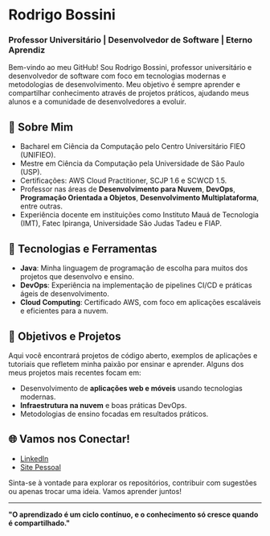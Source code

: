 # Rodrigo Bossini

### Professor Universitário | Desenvolvedor de Software | Eterno Aprendiz

Bem-vindo ao meu GitHub! Sou Rodrigo Bossini, professor universitário e desenvolvedor de software com foco em tecnologias modernas e metodologias de desenvolvimento. Meu objetivo é sempre aprender e compartilhar conhecimento através de projetos práticos, ajudando meus alunos e a comunidade de desenvolvedores a evoluir.

## 🌟 Sobre Mim
- Bacharel em Ciência da Computação pelo Centro Universitário FIEO (UNIFIEO).
- Mestre em Ciência da Computação pela Universidade de São Paulo (USP).
- Certificações: AWS Cloud Practitioner, SCJP 1.6 e SCWCD 1.5.
- Professor nas áreas de **Desenvolvimento para Nuvem**, **DevOps**, **Programação Orientada a Objetos**, **Desenvolvimento Multiplataforma**, entre outras.
- Experiência docente em instituições como Instituto Mauá de Tecnologia (IMT), Fatec Ipiranga, Universidade São Judas Tadeu e FIAP.

## 🚀 Tecnologias e Ferramentas

- **Java**: Minha linguagem de programação de escolha para muitos dos projetos que desenvolvo e ensino.
- **DevOps**: Experiência na implementação de pipelines CI/CD e práticas ágeis de desenvolvimento.
- **Cloud Computing**: Certificado AWS, com foco em aplicações escaláveis e eficientes para a nuvem.

## 🎯 Objetivos e Projetos

Aqui você encontrará projetos de código aberto, exemplos de aplicações e tutoriais que refletem minha paixão por ensinar e aprender. Alguns dos meus projetos mais recentes focam em:

- Desenvolvimento de **aplicações web e móveis** usando tecnologias modernas.
- **Infraestrutura na nuvem** e boas práticas DevOps.
- Metodologias de ensino focadas em resultados práticos.

## 🌐 Vamos nos Conectar!

- [LinkedIn](https://www.linkedin.com/in/rodrigobossini)
- [Site Pessoal](http://www.rodrigobossini.com.br)

Sinta-se à vontade para explorar os repositórios, contribuir com sugestões ou apenas trocar uma ideia. Vamos aprender juntos!

---

**"O aprendizado é um ciclo contínuo, e o conhecimento só cresce quando é compartilhado."**

